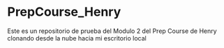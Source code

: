 # PrepCourse_Henry
Este es un repositorio de prueba del Modulo 2 del Prep Course de Henry
clonando desde la nube hacia mi escritorio local